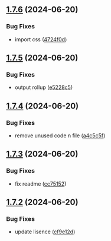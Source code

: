 ## [1.7.6](https://github.com/hattaalfaritzy/hzy-ui/compare/v1.7.5...v1.7.6) (2024-06-20)


### Bug Fixes

* import css ([4724f0d](https://github.com/hattaalfaritzy/hzy-ui/commit/4724f0d7aece568d882f038ee8b171eda617104c))



## [1.7.5](https://github.com/hattaalfaritzy/hzy-ui/compare/v1.7.4...v1.7.5) (2024-06-20)


### Bug Fixes

* output rollup ([e5228c5](https://github.com/hattaalfaritzy/hzy-ui/commit/e5228c55ed88bd4272ebd1e8d782eb5031e064ef))



## [1.7.4](https://github.com/hattaalfaritzy/hzy-ui/compare/v1.7.3...v1.7.4) (2024-06-20)


### Bug Fixes

* remove unused code n file ([a4c5c5f](https://github.com/hattaalfaritzy/hzy-ui/commit/a4c5c5f50b53369a227748e1f48a9ec46dd4eb83))



## [1.7.3](https://github.com/hattaalfaritzy/hzy-ui/compare/v1.7.2...v1.7.3) (2024-06-20)


### Bug Fixes

* fix readme ([cc75152](https://github.com/hattaalfaritzy/hzy-ui/commit/cc75152cd6633e38eb5fd1310fdae73b9030b91f))



## [1.7.2](https://github.com/hattaalfaritzy/hzy-ui/compare/v1.7.1...v1.7.2) (2024-06-20)


### Bug Fixes

* update lisence ([cf9e12d](https://github.com/hattaalfaritzy/hzy-ui/commit/cf9e12d81dc690dd20f05aea5f44a3f611f93b6f))



